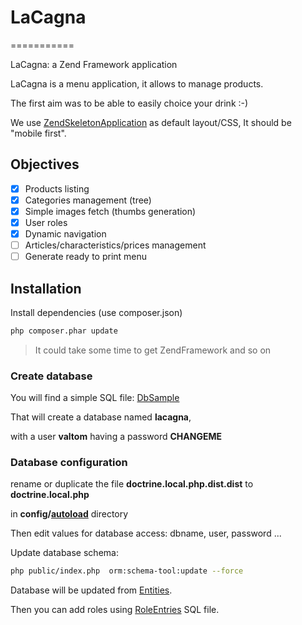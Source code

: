 # LaCagna
===========

LaCagna: a Zend Framework application

LaCagna is a menu application, it allows to manage products.

The first aim was to be able to easily choice your drink :-)

We use [ZendSkeletonApplication] as default layout/CSS,
It should be "mobile first".

## Objectives

- [x] Products listing
- [x] Categories management (tree)
- [x] Simple images fetch (thumbs generation)
- [x] User roles
- [x] Dynamic navigation
- [ ] Articles/characteristics/prices management
- [ ] Generate ready to print menu

## Installation

Install dependencies (use composer.json)

```sh
php composer.phar update
```

> It could take some time to get ZendFramework and so on

### Create database

You will find a simple SQL file: [DbSample]

That will create a database named **lacagna**,

with a user **valtom** having a password **CHANGEME**

### Database configuration

rename or duplicate the file
**doctrine.local.php.dist.dist** to **doctrine.local.php**

in **config/[autoload]** directory

Then edit values for database access: dbname, user, password ...

Update database schema:
```sh
php public/index.php  orm:schema-tool:update --force
```

Database will be updated from [Entities].

Then you can add roles using [RoleEntries] SQL file.

[autoload]:https://github.com/Jodaille/LaCagna/tree/master/config/autoload
[Entities]:https://github.com/Jodaille/LaCagna/tree/master/module/LaCagnaProduct/src/LaCagnaProduct/Entity
[DbSample]:https://github.com/Jodaille/LaCagna/blob/master/docs/create_database_sample.sql
[RoleEntries]:https://github.com/Jodaille/LaCagna/blob/master/docs/add_role_entries.sql
[ZendSkeletonApplication]:https://github.com/zendframework/ZendSkeletonApplication
